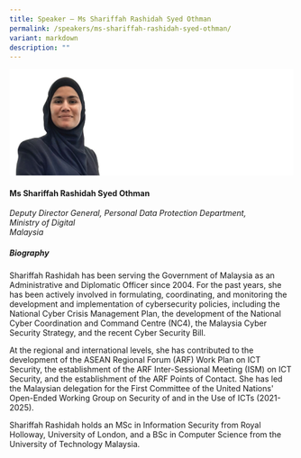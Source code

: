 ```yaml
---
title: Speaker – Ms Shariffah Rashidah Syed Othman
permalink: /speakers/ms-shariffah-rashidah-syed-othman/
variant: markdown
description: ""
---
```

![](/images/2025%20speakers/Shariffah_Rashidah.png)
#### **Ms Shariffah Rashidah Syed Othman**

*Deputy Director General, Personal Data Protection Department, <br>Ministry of Digital<br>Malaysia*

##### **Biography**
Shariffah Rashidah has been serving the Government of Malaysia as an Administrative and Diplomatic Officer since 2004. For the past years, she has been actively involved in formulating, coordinating, and monitoring the development and implementation of cybersecurity policies, including the National Cyber Crisis Management Plan, the development of the National Cyber Coordination and Command Centre (NC4), the Malaysia Cyber Security Strategy, and the recent Cyber Security Bill.

At the regional and international levels, she has contributed to the development of the ASEAN Regional Forum (ARF) Work Plan on ICT Security, the establishment of the ARF Inter-Sessional Meeting (ISM) on ICT Security,
and the establishment of the ARF Points of Contact. She has led the Malaysian delegation for the First Committee of the United Nations' Open-Ended Working Group on Security of and in the Use of ICTs (2021-2025).

Shariffah Rashidah holds an MSc in Information Security from Royal Holloway, University of London, and a BSc in Computer Science from the University of Technology Malaysia.